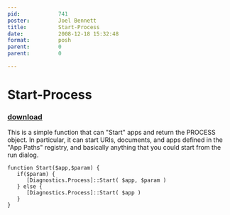 ```yaml
---
pid:            741
poster:         Joel Bennett
title:          Start-Process
date:           2008-12-18 15:32:48
format:         posh
parent:         0
parent:         0

---
```


# Start-Process

### [download](741.ps1)

This is a simple function that can "Start" apps and return the PROCESS object.  In particular, it can start URIs, documents, and apps defined in the "App Paths" registry, and basically anything that you could start from the run dialog.

```posh
function Start($app,$param) {
   if($param) {
      [Diagnostics.Process]::Start( $app, $param )
   } else {
      [Diagnostics.Process]::Start( $app )
   }
}
```
